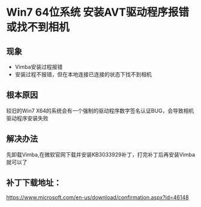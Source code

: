 # Win7 64位系统 安装AVT驱动程序报错或找不到相机

## 现象
* Vimba安装过程报错
* 安装过程不报错，但在本地连接已连接的状态下找不到相机

## 根本原因
较旧的Win7 X64的系统会有一个强制的驱动程序数字签名认证BUG，会导致相机驱动程序安装失败

## 解决办法
先卸载Vimba,在微软官网下载并安装KB3033929补丁，打完补丁后再安装Vimba就可以了

## 补丁下载地址：
https://www.microsoft.com/en-us/download/confirmation.aspx?id=46148
